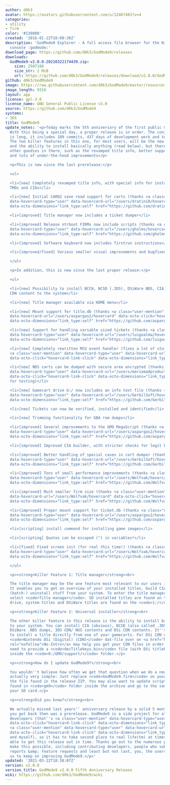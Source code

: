 ```yaml
---
author: d0k3
avatar: https://avatars.githubusercontent.com/u/12467483?v=4
categories:
- utility
- firm
color: '#130000'
created: '2016-01-22T18:00:30Z'
description: 'GodMode9 Explorer - A full access file browser for the Nintendo 3DS
  console :godmode:'
download_page: https://github.com/d0k3/GodMode9/releases
downloads:
  GodMode9-v2.0.0-20210322174439.zip:
    size: 2507188
    size_str: 2 MiB
    url: https://github.com/d0k3/GodMode9/releases/download/v2.0.0/GodMode9-v2.0.0-20210322174439.zip
github: d0k3/GodMode9
image: https://raw.githubusercontent.com/d0k3/GodMode9/master/resources/logo.png
image_length: 9316
layout: app
license: gpl-3.0
license_name: GNU General Public License v3.0
source: https://github.com/d0k3/GodMode9
systems:
- 3DS
title: GodMode9
update_notes: '<p>Today marks the 5th anniversary of the first public GodMode9 release.
  With this being a special day, a proper release is in order. The conjoined changelog
  is long, it includes 189 commits, 437 days of development work and two prereleases.
  The two killer features in this one, for most users, will be the new title manager
  and the ability to install basically anything (read below), but there are countless
  other goodies in there, such as the revamped title info, better support for carts
  and lots of under-the-hood improvements</p>

  <p>This is new since the last prerelease:</p>

  <ul>

  <li>[new] Completely revamped title info, with special info for installed titles,
  TMDs and CIAs</li>

  <li>[new] Initial CARD2 save read support for carts (thanks <a class="user-mention"
  data-hovercard-type="user" data-hovercard-url="/users/dratini0/hovercard" data-octo-click="hovercard-link-click"
  data-octo-dimensions="link_type:self" href="https://github.com/dratini0">@dratini0</a>!)</li>

  <li>[improved] Title manager now includes a ticket dumper</li>

  <li>[improved] Release ntrboot FIRMs now include scripts (thanks <a class="user-mention"
  data-hovercard-type="user" data-hovercard-url="/users/gholms/hovercard" data-octo-click="hovercard-link-click"
  data-octo-dimensions="link_type:self" href="https://github.com/gholms">@gholms</a>)</li>

  <li>[improved] Software keyboard now includes firstrun instructions</li>

  <li>[improved/fixed] Various smaller visual improvements and bugfixes</li>

  </ul>

  <p>In addition, this is new since the last proper release:</p>

  <ul>

  <li>[new] Possibility to install NCCH, NCSD (.3DS), DSiWare NDS, CIA, NUS/CDN, DSi
  CDN content to the system</li>

  <li>[new] Title manager available via HOME menu</li>

  <li>[new] Mount support for title.db (thanks <a class="user-mention" data-hovercard-type="user"
  data-hovercard-url="/users/aspargas2/hovercard" data-octo-click="hovercard-link-click"
  data-octo-dimensions="link_type:self" href="https://github.com/aspargas2">@aspargas2</a>)</li>

  <li>[new] Support for handling variable sized tickets (thanks <a class="user-mention"
  data-hovercard-type="user" data-hovercard-url="/users/luigoalma/hovercard" data-octo-click="hovercard-link-click"
  data-octo-dimensions="link_type:self" href="https://github.com/luigoalma">@luigoalma</a>)</li>

  <li>[new] Completely rewritten MCU event handler (fixes a lot of stuff) (thanks
  <a class="user-mention" data-hovercard-type="user" data-hovercard-url="/users/Wolfvak/hovercard"
  data-octo-click="hovercard-link-click" data-octo-dimensions="link_type:self" href="https://github.com/Wolfvak">@Wolfvak</a>)</li>

  <li>[new] NDS carts can be dumped with secure area encrypted (thanks <a class="user-mention"
  data-hovercard-type="user" data-hovercard-url="/users/mariomadproductions/hovercard"
  data-octo-click="hovercard-link-click" data-octo-dimensions="link_type:self" href="https://github.com/mariomadproductions">@mariomadproductions</a>
  for testing)</li>

  <li>[new] Gamecart drive G:/ now includes an info text file (thanks <a class="user-mention"
  data-hovercard-type="user" data-hovercard-url="/users/GerbilSoft/hovercard" data-octo-click="hovercard-link-click"
  data-octo-dimensions="link_type:self" href="https://github.com/GerbilSoft">@GerbilSoft</a>)</li>

  <li>[new] Tickets can now be verified, installed and identified</li>

  <li>[new] Trimming functionality for GBA rom dumps</li>

  <li>[improved] Several improvements to the GM9 MegaScript (thanks <a class="user-mention"
  data-hovercard-type="user" data-hovercard-url="/users/aspargas2/hovercard" data-octo-click="hovercard-link-click"
  data-octo-dimensions="link_type:self" href="https://github.com/aspargas2">@aspargas2</a>)</li>

  <li>[improved] Improved CIA builder, with stricter checks for legit builds</li>

  <li>[improved] Better handling of special cases in cart dumper (thanks <a class="user-mention"
  data-hovercard-type="user" data-hovercard-url="/users/GerbilSoft/hovercard" data-octo-click="hovercard-link-click"
  data-octo-dimensions="link_type:self" href="https://github.com/GerbilSoft">@GerbilSoft</a>)</li>

  <li>[improved] Tons of small performance improvements (thanks <a class="user-mention"
  data-hovercard-type="user" data-hovercard-url="/users/Wolfvak/hovercard" data-octo-click="hovercard-link-click"
  data-octo-dimensions="link_type:self" href="https://github.com/Wolfvak">@Wolfvak</a>)</li>

  <li>[improved] Much smaller firm size (thanks <a class="user-mention" data-hovercard-type="user"
  data-hovercard-url="/users/Wolfvak/hovercard" data-octo-click="hovercard-link-click"
  data-octo-dimensions="link_type:self" href="https://github.com/Wolfvak">@Wolfvak</a>)</li>

  <li>[improved] Proper mount support for ticket.db (thanks <a class="user-mention"
  data-hovercard-type="user" data-hovercard-url="/users/aspargas2/hovercard" data-octo-click="hovercard-link-click"
  data-octo-dimensions="link_type:self" href="https://github.com/aspargas2">@aspargas2</a>)</li>

  <li>[scripting] install command for installing game images</li>

  <li>[scripting] Quotes can be escaped (") in variables*</li>

  <li>[fixed] Fixed screen init (for real this time!) (thanks <a class="user-mention"
  data-hovercard-type="user" data-hovercard-url="/users/Wolfvak/hovercard" data-octo-click="hovercard-link-click"
  data-octo-dimensions="link_type:self" href="https://github.com/Wolfvak">@Wolfvak</a>)</li>

  </ul>

  <p><strong>Killer Feature 1: Title manager</strong><br>

  The title manager may be the one feature most relevant to our users in this release.
  It enables you to get an overview of your installed titles, build CIAs and even
  (batch-) uninstall stuff from your system. To enter the title manager, press  and
  select <code>Title manager</code>. SD installed titles are found on the <code>A:/</code>
  drive, system titles and DSiWare titles are found on the <code>1:/</code> drive.</p>

  <p><strong>Killer Feature 2: Universal installer</strong><br>

  The other killer feature in this release is the ability to install basically anything
  to your system. You can install CIA (obvious), NCSD (also called .3DS files), NCCH,
  DSiWare .NDS dumps, 3DS CDN/ NUS contents and DSi CDN contents. It''s even possible
  to install a title directly from one of your gamecarts. For DSi CDN contents, the
  <code>Nintendo DSi (Digital) (CDN)</code> dat-file over on <a href="https://datomatic.no-intro.org/"
  rel="nofollow">No-Intro</a> may help you get your CDN files in order. You will also
  need to provide a <code>decTitlekeys.bin</code> file (with DSi titlekeys included)
  inside the <code>0:/GM9/support/</code> folder.</p>

  <p><strong>How do I update GodMode9?</strong><br>

  You wouldn''t believe how often we get that question when we do a new release. It''s
  actually very simple: Just replace <code>GodMode9.firm</code> on your SD card with
  the file found in the release ZIP. You may also want to update scripts, which are
  found in <code>gm9</code> folder inside the archive and go to the same folder on
  your SD card.</p>

  <p><strong>Did you know?</strong><br>

  We actually missed last years'' anniversary release by a solid 5 months, and all
  you got back then was a prerelease. GodMode9 is a side project for all of our main
  developers (that''s <a class="user-mention" data-hovercard-type="user" data-hovercard-url="/users/Wolfvak/hovercard"
  data-octo-click="hovercard-link-click" data-octo-dimensions="link_type:self" href="https://github.com/Wolfvak">@Wolfvak</a>,
  <a class="user-mention" data-hovercard-type="user" data-hovercard-url="/users/aspargas2/hovercard"
  data-octo-click="hovercard-link-click" data-octo-dimensions="link_type:self" href="https://github.com/aspargas2">@aspargas2</a>
  and myself), so it has to take second place to real life(tm) at times. Gladly, we''re
  able to get this release out in time. Thanks go out to the numerous people who helped
  make this possible, including contributing developers, people who submitted bug
  reports &amp; feature requests and least but not last, you, the users, who motivate
  us to keep on improving GodMode9.</p>'
updated: '2021-03-22T18:38:07Z'
version: v2.0.0
version_title: GodMode9 v2.0.0 Fifth Anniversary Release
wiki: https://github.com/d0k3/GodMode9/wiki
---
```

